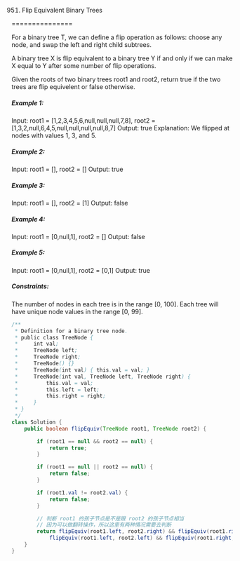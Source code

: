 951. Flip Equivalent Binary Trees

===============

For a binary tree T, we can define a flip operation as follows: choose any node, and swap the left and right child subtrees.

A binary tree X is flip equivalent to a binary tree Y if and only if we can make X equal to Y after some number of flip operations.

Given the roots of two binary trees root1 and root2, return true if the two trees are flip equivelent or false otherwise.

##### Example 1:

Input: root1 = [1,2,3,4,5,6,null,null,null,7,8], root2 = [1,3,2,null,6,4,5,null,null,null,null,8,7]
Output: true
Explanation: We flipped at nodes with values 1, 3, and 5.

##### Example 2:

Input: root1 = [], root2 = []
Output: true

##### Example 3:

Input: root1 = [], root2 = [1]
Output: false

##### Example 4:

Input: root1 = [0,null,1], root2 = []
Output: false

##### Example 5:

Input: root1 = [0,null,1], root2 = [0,1]
Output: true

##### Constraints:

The number of nodes in each tree is in the range [0, 100].
Each tree will have unique node values in the range [0, 99].

```java
/**
 * Definition for a binary tree node.
 * public class TreeNode {
 *     int val;
 *     TreeNode left;
 *     TreeNode right;
 *     TreeNode() {}
 *     TreeNode(int val) { this.val = val; }
 *     TreeNode(int val, TreeNode left, TreeNode right) {
 *         this.val = val;
 *         this.left = left;
 *         this.right = right;
 *     }
 * }
 */
class Solution {
    public boolean flipEquiv(TreeNode root1, TreeNode root2) {

        if (root1 == null && root2 == null) {
            return true;
        }

        if (root1 == null || root2 == null) {
            return false;
        }

        if (root1.val != root2.val) {
            return false;
        }

        // 判断 root1 的孩子节点是不是跟 root2 的孩子节点相当
        // 因为可以做翻转操作，所以这里有两种情况需要去判断
        return flipEquiv(root1.left, root2.right) && flipEquiv(root1.right, root2.left) ||
            flipEquiv(root1.left, root2.left) && flipEquiv(root1.right, root2.right);
    }
}
```

